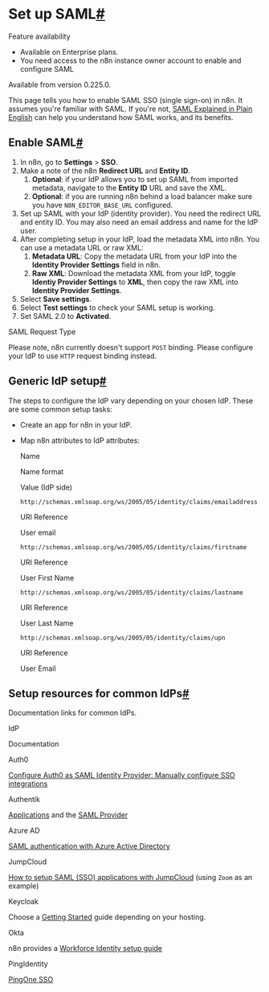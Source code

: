 [](https://github.com/n8n-io/n8n-docs/edit/main/docs/user-management/saml/setup.md "Edit this page")

# Set up SAML[#](#set-up-saml "Permanent link")

Feature availability

*   Available on Enterprise plans.
*   You need access to the n8n instance owner account to enable and configure SAML

Available from version 0.225.0.

This page tells you how to enable SAML SSO (single sign-on) in n8n. It assumes you're familiar with SAML. If you're not, [SAML Explained in Plain English](https://www.onelogin.com/learn/saml) can help you understand how SAML works, and its benefits.

## Enable SAML[#](#enable-saml "Permanent link")

1.  In n8n, go to **Settings** > **SSO**.
2.  Make a note of the n8n **Redirect URL** and **Entity ID**.
    1.  **Optional**: if your IdP allows you to set up SAML from imported metadata, navigate to the **Entity ID** URL and save the XML.
    2.  **Optional**: if you are running n8n behind a load balancer make sure you have `N8N_EDITOR_BASE_URL` configured.
3.  Set up SAML with your IdP (identity provider). You need the redirect URL and entity ID. You may also need an email address and name for the IdP user.
4.  After completing setup in your IdP, load the metadata XML into n8n. You can use a metadata URL or raw XML:
    1.  **Metadata URL**: Copy the metadata URL from your IdP into the **Identity Provider Settings** field in n8n.
    2.  **Raw XML**: Download the metadata XML from your IdP, toggle **Identiy Provider Settings** to **XML**, then copy the raw XML into **Identity Provider Settings**.
5.  Select **Save settings**.
6.  Select **Test settings** to check your SAML setup is working.
7.  Set SAML 2.0 to **Activated**.

SAML Request Type

Please note, n8n currently doesn't support `POST` binding. Please configure your IdP to use `HTTP` request binding instead.

## Generic IdP setup[#](#generic-idp-setup "Permanent link")

The steps to configure the IdP vary depending on your chosen IdP. These are some common setup tasks:

*   Create an app for n8n in your IdP.
*   Map n8n attributes to IdP attributes:
    
    Name
    
    Name format
    
    Value (IdP side)
    
    `http://schemas.xmlsoap.org/ws/2005/05/identity/claims/emailaddress`
    
    URI Reference
    
    User email
    
    `http://schemas.xmlsoap.org/ws/2005/05/identity/claims/firstname`
    
    URI Reference
    
    User First Name
    
    `http://schemas.xmlsoap.org/ws/2005/05/identity/claims/lastname`
    
    URI Reference
    
    User Last Name
    
    `http://schemas.xmlsoap.org/ws/2005/05/identity/claims/upn`
    
    URI Reference
    
    User Email
    

## Setup resources for common IdPs[#](#setup-resources-for-common-idps "Permanent link")

Documentation links for common IdPs.

IdP

Documentation

Auth0

[Configure Auth0 as SAML Identity Provider: Manually configure SSO integrations](https://auth0.com/docs/authenticate/protocols/saml/saml-sso-integrations/configure-auth0-saml-identity-provider#manually-configure-sso-integrations)

Authentik

[Applications](https://goauthentik.io/docs/applications) and the [SAML Provider](https://goauthentik.io/docs/providers/saml/)

Azure AD

[SAML authentication with Azure Active Directory](https://learn.microsoft.com/en-us/azure/active-directory/fundamentals/auth-saml)

JumpCloud

[How to setup SAML (SSO) applications with JumpCloud](https://jumpcloud.com/support/integrate-with-zoom#configuring-the-sso-integration) (using `Zoom` as an example)

Keycloak

Choose a [Getting Started](https://www.keycloak.org/guides#getting-started) guide depending on your hosting.

Okta

n8n provides a [Workforce Identity setup guide](../okta/)

PingIdentity

[PingOne SSO](https://docs.pingidentity.com/pingone/getting_started_with_pingone/p1_p1sso_start.html)